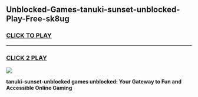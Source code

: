 
## Unblocked-Games-tanuki-sunset-unblocked-Play-Free-sk8ug
<h3>
<a href="https://premium76.site?title=tanuki-sunset-unblocked&ref=18A">CLICK TO PLAY</a></h3>
<hr>

<h3>
<a href="https://premium76.site?title=tanuki-sunset-unblocked&ref=18A">CLICK 2 PLAY</a>
  
</h3>

<a href="https://premium76.site?title=tanuki-sunset-unblocked&ref=18A"><img src="https://clearcache.store/games.png"></a>


**tanuki-sunset-unblocked games unblocked: Your Gateway to Fun and Accessible Online Gaming**
